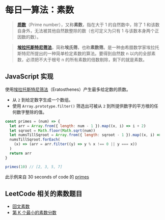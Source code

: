 # 每日一算法：素数

> [**质数**](https://zh.wikipedia.org/wiki/%E8%B4%A8%E6%95%B0)（Prime number），又称**素数**，指在大于 1 的自然数中，除了 1 和该数自身外，无法被其他自然数整除的数（也可定义为只有 1 与该数本身两个正因数的数）。

> [**埃拉托斯特尼筛法**](https://zh.wikipedia.org/wiki/%E5%9F%83%E6%8B%89%E6%89%98%E6%96%AF%E7%89%B9%E5%B0%BC%E7%AD%9B%E6%B3%95)，简称**埃氏筛**，也称**素数筛**。是一种由希腊数学家埃拉托斯特尼所提出的一种简单检定素数的算法。要得到自然数 n 以内的全部素数，必须把不大于根号 n 的所有素数的倍数剔除，剩下的就是素数。

## JavaScript 实现

使用[埃拉托斯特尼筛法](https://zh.wikipedia.org/wiki/%E5%9F%83%E6%8B%89%E6%89%98%E6%96%AF%E7%89%B9%E5%B0%BC%E7%AD%9B%E6%B3%95)（Eratosthenes）产生最多给定数的质数。

- 从 `2` 到给定数字生成一个数组。
- 使用 `Array.prototype.filter()` 筛选出可被从 `2` 到所提供数字的平方根的任何数字整除的值。

```js
const primes = (num) => {
  let arr = Array.from({ length: num - 1 }).map((x, i) => i + 2)
  let sqroot = Math.floor(Math.sqrt(num))
  let numsTillSqroot = Array.from({ length: sqroot - 1 }).map((x, i) => i + 2)
  numsTillSqroot.forEach(
    (x) => (arr = arr.filter((y) => y % x !== 0 || y === x))
  )
  return arr
}

primes(10) // [2, 3, 5, 7]
```

此示例来自 30 seconds of code 的 [primes](https://www.30secondsofcode.org/js/s/primes)

## LeetCode 相关的素数题目

- [回文素数](https://leetcode-cn.com/problems/prime-palindrome/)
- [第 K 个最小的素数分数](https://leetcode-cn.com/problems/k-th-smallest-prime-fraction/)
